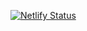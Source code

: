 [![Netlify Status](https://api.netlify.com/api/v1/badges/5ea5949d-3561-4667-a631-ff9e876ceffc/deploy-status)](https://app.netlify.com/sites/botler/deploys)
